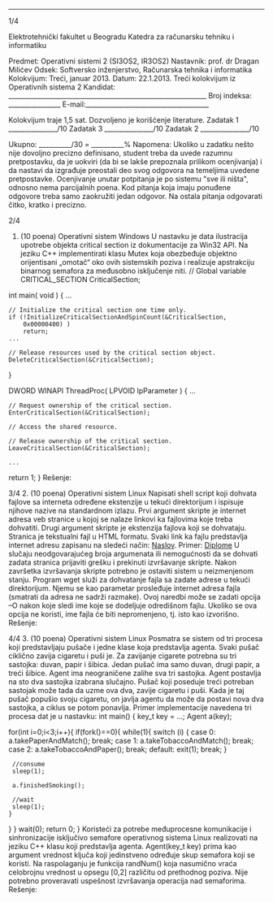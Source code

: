 --------------------------------------------------------------------------------


1/4 
 
Elektrotehnički fakultet u Beogradu 
Katedra za računarsku tehniku i informatiku 
 
Predmet: Operativni sistemi 2 (SI3OS2, IR3OS2) 
Nastavnik: prof. dr Dragan Milićev 
Odsek: Softversko inženjerstvo, Računarska tehnika i informatika 
Kolokvijum: Treći, januar 2013. 
Datum: 22.1.2013. 
Treći kolokvijum iz Operativnih sistema 2 
Kandidat: _____________________________________________________________ 
Broj indeksa: ________________  E-mail:______________________________________ 
 
Kolokvijum traje 1,5 sat. Dozvoljeno je korišćenje literature. 
Zadatak 1 _______________/10   Zadatak 3 _______________/10 
Zadatak 2 _______________/10    
 
Ukupno: __________/30 = __________% 
Napomena: Ukoliko  u zadatku  nešto nije dovoljno precizno definisano, student treba da 
uvede razumnu pretpostavku, da je uokviri (da bi se lakše prepoznala prilikom ocenjivanja) i 
da  nastavi  da  izgrađuje  preostali  deo  svog  odgovora  na  temeljima  uvedene  pretpostavke. 
Ocenjivanje unutar potpitanja je po sistemu "sve ili ništa", odnosno nema parcijalnih poena. 
Kod pitanja koja imaju ponuđene odgovore treba samo zaokružiti jedan  odgovor.  Na  ostala 
pitanja odgovarati čitko, kratko i precizno. 
 

2/4 
1. (10 poena) Operativni sistem Windows 
U  nastavku  je  data  ilustracija upotrebe  objekta critical  section iz  dokumentacije za Win32 
API. Na  jeziku  C++  implementirati  klasu Mutex koja  obezbeđuje  objektno  orijentisani 
„omotač“ oko ovih sistemskih poziva i realizuje apstrakciju binarnog semafora za međusobno 
isključenje niti. 
// Global variable 
CRITICAL_SECTION CriticalSection;  
 
int main( void ) 
{ 
    ... 
 
    // Initialize the critical section one time only. 
    if (!InitializeCriticalSectionAndSpinCount(&CriticalSection,  
        0x00000400) )  
        return; 
    ... 
 
    // Release resources used by the critical section object. 
    DeleteCriticalSection(&CriticalSection); 
} 
 
DWORD WINAPI ThreadProc( LPVOID lpParameter ) 
{ 
    ... 
 
    // Request ownership of the critical section. 
    EnterCriticalSection(&CriticalSection);  
 
    // Access the shared resource. 
 
    // Release ownership of the critical section. 
    LeaveCriticalSection(&CriticalSection); 
 
    ... 
return 1; 
} 
Rešenje: 
 
 
 
 

3/4 
2. (10 poena) Operativni sistem Linux 
Napisati shell   script koji  dohvata  fajlove  sa  interneta  određene  ekstenzije u  tekući 
direktorijum i ispisuje njihove nazive na standardnom izlazu. Prvi argument skripte je internet 
adresa veb stranice u kojoj se nalaze linkovi ka fajlovima koje treba dohvatiti. Drugi argument 
skripte  je  ekstenzija fajlova  koji  se  dohvataju.  Stranica  je  tekstualni  fajl  u  HTML formatu. 
Svaki link ka fajlu predstavlja internet adresu zapisanu na sledeći način: 
<a href=”internet_adresa_fajla”>Naslov</a>. 
Primer: 
<a href=”http://www.etf.rs/diplome.pdf”>Diplome</a> 
U slučaju neodgovarajućeg broja argumenata ili nemogućnosti da se dohvati zadata stranica 
prijaviti grešku i prekinuti izvršavanje skripte. Nakon završetka izvršavanja skripte potrebno 
je ostaviti sistem u neizmenjenom stanju. 
Program wget služi za dohvatanje fajla sa zadate adrese u tekući direktorijum. Njemu se kao 
parametar prosleđuje internet adresa fajla (smatrati da adresa ne sadrži razmake). Ovoj naredbi 
može se zadati opcija –O nakon koje sledi ime koje se dodeljuje odredišnom fajlu. Ukoliko se 
ova opcija ne koristi, ime fajla će biti nepromenjeno, tj. isto kao izvorišno.  
Rešenje: 
 

4/4 
3. (10 poena) Operativni sistem Linux 
Posmatra  se sistem  od  tri  procesa  koji  predstavljaju  pušače  i  jedne  klase  koja  predstavlja 
agenta. Svaki pušač ciklično zavija cigaretu i puši je. Za zavijanje cigarete potrebna su tri 
sastojka: duvan, papir i šibica. Jedan pušač ima samo duvan, drugi papir, a treći šibice. Agent 
ima  neograničene  zalihe  sva  tri  sastojka.  Agent  postavlja  na  sto  dva  sastojka  izabrana 
slučajno.  Pušač  koji  poseduje  treći  potreban  sastojak  može  tada  da  uzme  ova  dva,  zavije 
cigaretu i puši. Kada je taj pušač popušio svoju cigaretu, on javlja agentu da može da postavi 
nova dva sastojka, a ciklus se potom ponavlja. Primer implementacije navedena tri procesa dat 
je u nastavku: 
int main() { 
 key_t key = ...; 
 Agent a(key); 
 
 for(int i=0;i<3;i++){ 
   if(fork()==0){ 
    while(1){ 
     switch (i) { 
      case 0: a.takePaperAndMatch(); break; 
      case 1: a.takeTobaccoAndMatch(); break; 
      case 2: a.takeTobaccoAndPaper(); break; 
      default: exit(1); break; 
     }  
 
     //consume 
     sleep(1); 
 
     a.finishedSmoking(); 
 
     //wait 
     sleep(1); 
    } 
   } 
 } 
 wait(0); 
 return 0; 
} 
Koristeći za   potrebe međuprocesne  komunikacije  i  sinhronizacije isključivo semafore 
operativnog   sistema   Linux   realizovati na   jeziku   C++   klasu   koji   predstavlja   agenta. 
Agent(key_t  key) prima  kao  argument vrednost  ključa  koji  jedinstveno  određuje  skup 
semafora koji  se  koristi. Na  raspolaganju  je  funkcija randNum() koja  nasumično  vraća 
celobrojnu vrednost u opsegu [0,2] različitu od prethodnog poziva. Nije potrebno proveravati 
uspešnost izvršavanja operacija nad semaforima. 
Rešenje: 